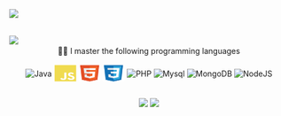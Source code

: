 <div>
<img src="https://user-images.githubusercontent.com/75760299/155918933-b94976ed-65b9-46ab-be95-ff203d13b967.gif"/>
</div>

##

<div>
  <a href="https://www.linkedin.com/in/washington-jose" target="_blank"><img src="https://img.shields.io/badge/LinkedIn-0077B5?style=for-the-badge&logo=linkedin&logoColor=white"     target="_blank"></a>
</div>

<div align="center" style="display: inline_block">👩‍💻 I master the following programming languages <br><br>
  <img align="center" alt="Java" height="30" width="40" src="https://cdn.jsdelivr.net/gh/devicons/devicon/icons/java/java-original.svg" />
  <img align="center" alt="Js" height="30" width="40" src="https://raw.githubusercontent.com/devicons/devicon/master/icons/javascript/javascript-plain.svg"/>
  <img align="center" alt="HTML" height="30" width="40" src="https://raw.githubusercontent.com/devicons/devicon/master/icons/html5/html5-original.svg"/>
  <img align="center" alt="CSS" height="30" width="40" src="https://raw.githubusercontent.com/devicons/devicon/master/icons/css3/css3-original.svg"/>
  <img align="center" alt="PHP" height="30" width="40" src="https://cdn.jsdelivr.net/gh/devicons/devicon/icons/php/php-original.svg" />
  <img align="center" alt="Mysql" height="30" width="40" src="https://user-images.githubusercontent.com/75760299/154389808-5a3662ed-e12a-4c29-a944-98830a5d0f2c.png"/>
  <img align="center" alt="MongoDB" height="30" width="40" src="https://user-images.githubusercontent.com/75760299/155920410-7811323f-c2d1-4ce6-ad7a-f7dc00df38da.png"/>
  <img align="center" alt="NodeJS" height="30" width="40" src="https://user-images.githubusercontent.com/75760299/155921345-37d4b6d8-9149-4799-9757-6fc543ae56ee.png"/>
 </div>
  
 ##

<div align="center">
  <a href="https://github.com/dev-washington"></a>
  <img height="180em" src="https://github-readme-stats.vercel.app/api?username=dev-washington&show_icons=true&theme=highcontrast&include_all_commits=true&count_private=true"/>
  <img height="180em" src="https://github-readme-stats.vercel.app/api/top-langs/?username=dev-washington&layout=compact&langs_count=7&theme=highcontrast"/>
</div>

